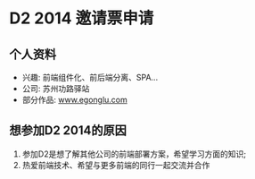 ﻿# D2 2014 邀请票申请

## 个人资料

- 兴趣: 前端组件化、前后端分离、SPA...
- 公司: 苏州功路驿站
- 部分作品: www.egonglu.com

## 想参加D2 2014的原因

 1. 参加D2是想了解其他公司的前端部署方案，希望学习方面的知识;
 2. 热爱前端技术、希望与更多前端的同行一起交流并合作
